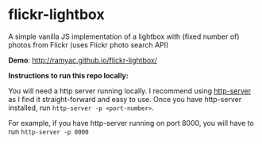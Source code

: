 # flickr-lightbox

A simple vanilla JS implementation of a lightbox with (fixed number of) photos from Flickr (uses Flickr photo search API)

**Demo**: http://ramyac.github.io/flickr-lightbox/

**Instructions to run this repo locally:**

You will need a http server running locally. I recommend using [http-server](https://github.com/indexzero/http-server) as I find it straight-forward and easy to use. Once you have http-server installed, run `http-server -p <port-number>`. 

For example, if you have http-server running on port 8000, you will have to run `http-server -p 8000`
